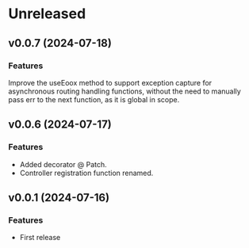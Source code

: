 # Unreleased

## v0.0.7 (2024-07-18)

### Features

Improve the useEoox method to support exception capture for asynchronous routing handling functions, without the need to manually pass err to the next function, as it is global in scope.

## v0.0.6 (2024-07-17)

### Features

- Added decorator @ Patch.
- Controller registration function renamed.

## v0.0.1 (2024-07-16)

### Features

- First release
